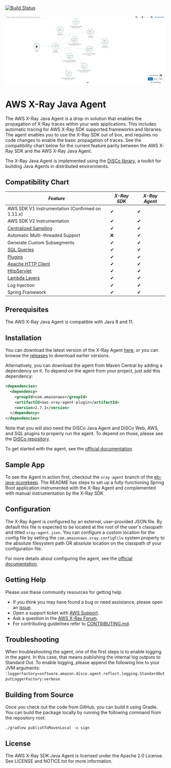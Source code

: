 [![Build Status](https://travis-ci.com/aws/aws-xray-java-agent.svg?branch=master)](https://travis-ci.com/aws/aws-xray-java-agent)

![Screenshot of the AWS X-Ray console](/images/xray-agent-sample.png?raw=true)

# AWS X-Ray Java Agent

The AWS X-Ray Java Agent is a drop-in solution that enables the propagation of X-Ray traces within your web applications. 
This includes automatic tracing for AWS X-Ray SDK supported frameworks and libraries. 
The agent enables you to use the X-Ray SDK out of box, and requires no code changes to enable the basic propagation of traces. 
See the compatibility chart below for the current feature parity between the AWS X-Ray SDK and the AWS X-Ray Java Agent.

The X-Ray Java Agent is implemented using the [DiSCo library](https://github.com/awslabs/disco), a toolkit for building Java Agents in distributed environments.

## Compatibility Chart

| *Feature*	| *X-Ray SDK*	| *X-Ray Agent* |
| ----------- | ----------- | ----------- |
| AWS SDK V1 Instrumentation (Confirmed on 1.11.x) | ✔ | ✔ | 
| AWS SDK V2 Instrumentation | ✔ | ✔ | 
| [Centralized Sampling](https://docs.aws.amazon.com/xray/latest/devguide/xray-console-sampling.html) | ✔ | ✔ | 
| Automatic Multi-threaded Support | ❌ | ✔ | 
| Generate Custom Subsegments | ✔ | ✔ | 
| [SQL Queries](https://docs.aws.amazon.com/xray/latest/devguide/xray-sdk-java-sqlclients.html) | ✔ | ✔ | 
| [Plugins](https://docs.aws.amazon.com/xray/latest/devguide/xray-sdk-java-configuration.html#xray-sdk-java-configuration-plugins) | ✔ | ✔ | 
| [Apache HTTP Client](https://docs.aws.amazon.com/xray/latest/devguide/xray-sdk-java-httpclients.html) | ✔ | ✔ | 
| [HttpServlet](https://docs.aws.amazon.com/xray/latest/devguide/xray-sdk-java-filters.html) | ✔ | ✔ | 
| [Lambda Layers](https://docs.aws.amazon.com/lambda/latest/dg/configuration-layers.html) | ✔ | ✔ | 
| Log Injection | ✔ | ✔ | 
| Spring Framework | ✔ | ✔ | 

## Prerequisites

The AWS X-Ray Java Agent is compatible with Java 8 and 11.

## Installation

You can download the latest version of the X-Ray Agent [here](https://github.com/aws/aws-xray-java-agent/releases/latest/download/xray-agent.zip),
or you can browse the [releases](https://github.com/aws/aws-xray-java-agent/releases) to download earlier versions.

Alternatively, you can download the agent from Maven Central by adding a dependency on it. To depend on the agent
from your project, just add this dependency:

```xml
<dependencies>
  <dependency>
    <groupId>com.amazonaws</groupId>
    <artifactId>aws-xray-agent-plugin</artifactId>
    <version>2.7.1</version>
  </dependency>
</dependencies>
```

Note that you will also need the DiSCo Java Agent and DiSCo Web, AWS, and SQL plugins to properly run the agent.
To depend on those, please see the [DiSCo repository](https://github.com/awslabs/disco).

To get started with the agent, see the [official documentation](https://docs.aws.amazon.com/xray/latest/devguide/aws-x-ray-auto-instrumentation-agent-for-java.html#XRayAutoInstrumentationAgent-GettingStarted).

## Sample App

To see the Agent in action first, checkout the `xray-agent` branch of the [eb-java-scorekeep](https://github.com/aws-samples/eb-java-scorekeep/tree/xray-agent).
The README has steps to set up a fully-functioning Spring Boot application instrumented with the X-Ray
Agent and complemented with manual instrumentation by the X-Ray SDK.

## Configuration

The X-Ray Agent is configured by an external, user-provided JSON file. By default this file is expected to be located at 
the root of the user's classpath and titled `xray-agent.json`. You can configure a custom location for the config
file by setting the `com.amazonaws.xray.configFile` system property to the absolute filesystem path OR
absolute location on the classpath of your configuration file.

For more details about configuring the agent, see the [official documentation](https://docs.aws.amazon.com/xray/latest/devguide/aws-x-ray-auto-instrumentation-agent-for-java.html#XRayAutoInstrumentationAgent-Configuration). 

## Getting Help

Please use these community resources for getting help.

* If you think you may have found a bug or need assistance, please open an [issue](https://github.com/aws/aws-xray-java-agent/issues/new).
* Open a support ticket with [AWS Support](http://docs.aws.amazon.com/awssupport/latest/user/getting-started.html).
* Ask a question in the [AWS X-Ray Forum](https://forums.aws.amazon.com/forum.jspa?forumID=241&start=0).
* For contributing guidelines refer to [CONTRIBUTING.md](https://github.com/aws/aws-xray-java-agent/blob/master/CONTRIBUTING.md).

## Troubleshooting
When troubleshooting the agent, one of the first steps is to enable logging in the agent. In this case, that means publishing the internal log outputs to Standard Out. To enable logging, please append the following line to your JVM arguments:
`:loggerfactory=software.amazon.disco.agent.reflect.logging.StandardOutputLoggerFactory:verbose`

## Building from Source
Once you check out the code from GitHub, you can build it using Gradle. You can build the package locally by running the following command from the repository root:

```
./gradlew publishToMavenLocal -x sign
```

## License

The AWS X-Ray SDK Java Agent is licensed under the Apache 2.0 License. See LICENSE and NOTICE.txt for more information.
